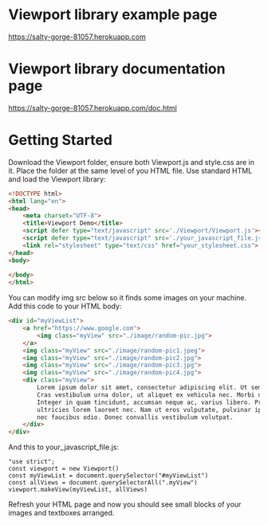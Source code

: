 # Viewport library example page
https://salty-gorge-81057.herokuapp.com

# Viewport library documentation page
https://salty-gorge-81057.herokuapp.com/doc.html

# Getting Started
Download the Viewport folder, ensure both Viewport.js and style.css are in it.
Place the folder at the same level of you HTML file.
Use standard HTML and load the Viewport library:

```HTML
<!DOCTYPE html>
<html lang="en">
<head>
    <meta charset="UTF-8">
    <title>Viewport Demo</title>
    <script defer type="text/javascript" src='./Viewport/Viewport.js'></script>
    <script defer type="text/javascript" src='./your_javascript_file.js'></script>
    <link rel="stylesheet" type="text/css" href="your_stylesheet.css">
</head>
<body>
  
</body>
</html>
```

You can modify img src below so it finds some images on your machine.
Add this code to your HTML body:

```HTML
<div id="myViewList">
	<a href="https://www.google.com">
		<img class="myView" src="./image/random-pic.jpg">
	</a>
	<img class="myView" src="./image/random-pic1.jpeg">
	<img class="myView" src="./image/random-pic2.jpg">
	<img class="myView" src="./image/random-pic3.jpg">
	<img class="myView" src="./image/random-pic4.jpg">
	<div class="myView">
		Lorem ipsum dolor sit amet, consectetur adipiscing elit. Ut semper justo ut venenatis maximus.
		Cras vestibulum urna dolor, ut aliquet ex vehicula nec. Morbi dictum est non arcu rutrum efficitur.
		Integer in quam tincidunt, accumsan neque ac, varius libero. Proin aliquam nisi ante, vitae
		ultricies lorem laoreet nec. Nam ut eros vulputate, pulvinar ipsum et, molestie libero. Curabitur
		nec faucibus odio. Donec convallis vestibulum volutpat.
	</div>
</div>
```

And this to your_javascript_file.js:

```
"use strict";
const viewport = new Viewport()
const myViewList = document.querySelector("#myViewList")
const allViews = document.querySelectorAll(".myView")
viewport.makeView(myViewList, allViews)
```

Refresh your HTML page and now you should see small blocks of your images and textboxes arranged.